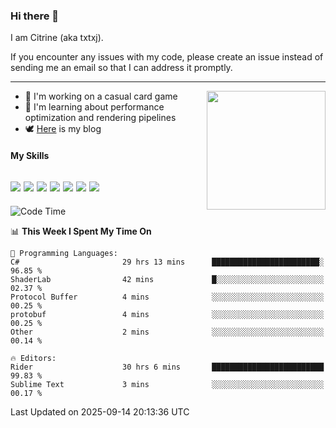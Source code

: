 ### Hi there 👋

I am Citrine (aka txtxj).

If you encounter any issues with my code, please create an issue instead of sending me an email so that I can address it promptly.

---

<img align="right" height="190" src="http://github-profile-summary-cards.vercel.app/api/cards/stats?username=txtxj&theme=vue">

- 🌱 I'm working on a casual card game
- 📖 I'm learning about performance optimization and rendering pipelines
- 🕊️ [Here](https://txtxj.top) is my blog

#### My Skills

![](https://img.shields.io/badge/Unity-000000?logo=unity&logoColor=fff)
![](https://img.shields.io/badge/C%23-239120?logo=csharp&logoColor=fff)
![](https://img.shields.io/badge/Python-3e74a2?logo=python&logoColor=fff)
![](https://img.shields.io/badge/C++-65318e?logo=cplusplus&logoColor=fff)
![](https://img.shields.io/badge/Vue-4FC08D?logo=vuedotjs&logoColor=fff)
![](https://img.shields.io/badge/Blender-f5792a?logo=blender&logoColor=fff)
![](https://img.shields.io/badge/MS%20SQL-cc2927?logo=microsoftsqlserver&logoColor=fff)
---

<!--START_SECTION:waka-->
![Code Time](http://img.shields.io/badge/Code%20Time-3%2C361%20hrs%205%20mins-blue)

📊 **This Week I Spent My Time On** 

```text
💬 Programming Languages: 
C#                       29 hrs 13 mins      ████████████████████████░   96.85 % 
ShaderLab                42 mins             █░░░░░░░░░░░░░░░░░░░░░░░░   02.37 % 
Protocol Buffer          4 mins              ░░░░░░░░░░░░░░░░░░░░░░░░░   00.25 % 
protobuf                 4 mins              ░░░░░░░░░░░░░░░░░░░░░░░░░   00.25 % 
Other                    2 mins              ░░░░░░░░░░░░░░░░░░░░░░░░░   00.14 % 

🔥 Editors: 
Rider                    30 hrs 6 mins       █████████████████████████   99.83 % 
Sublime Text             3 mins              ░░░░░░░░░░░░░░░░░░░░░░░░░   00.17 % 
```


 Last Updated on 2025-09-14 20:13:36 UTC
<!--END_SECTION:waka-->
